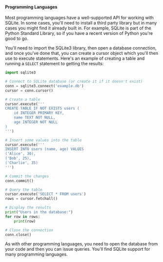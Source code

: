 #### Programming Languages

Most programming languages have a well-supported API for working with SQLite. In some cases, you'll need to install a third party library but in many cases you might find it already built in. For example, SQLite is part of the Python Standard Library, so if you have a recent version of Python you're good to go.

You'll need to import the SQLite3 library, then open a database connection, and once you've done that, you can create a cursor object which you'll then use to execute statements. Here's an example of creating a table and running a `SELECT` statement to getting the results:

```python
import sqlite3

# Connect to SQLite database (or create it if it doesn't exist)
conn = sqlite3.connect('example.db')
cursor = conn.cursor()

# Create a table
cursor.execute('''
CREATE TABLE IF NOT EXISTS users (
    id INTEGER PRIMARY KEY,
    name TEXT NOT NULL,
    age INTEGER NOT NULL
)
''')

# Insert some values into the table
cursor.execute('''
INSERT INTO users (name, age) VALUES
('Alice', 30),
('Bob', 25),
('Charlie', 35)
''')

# Commit the changes
conn.commit()

# Query the table
cursor.execute('SELECT * FROM users')
rows = cursor.fetchall()

# Display the results
print("Users in the database:")
for row in rows:
    print(row)

# Close the connection
conn.close()

```

As with other programming languages, you need to open the database from your code and then you can issue queries. You'll find SQLite support for many programming languages.
